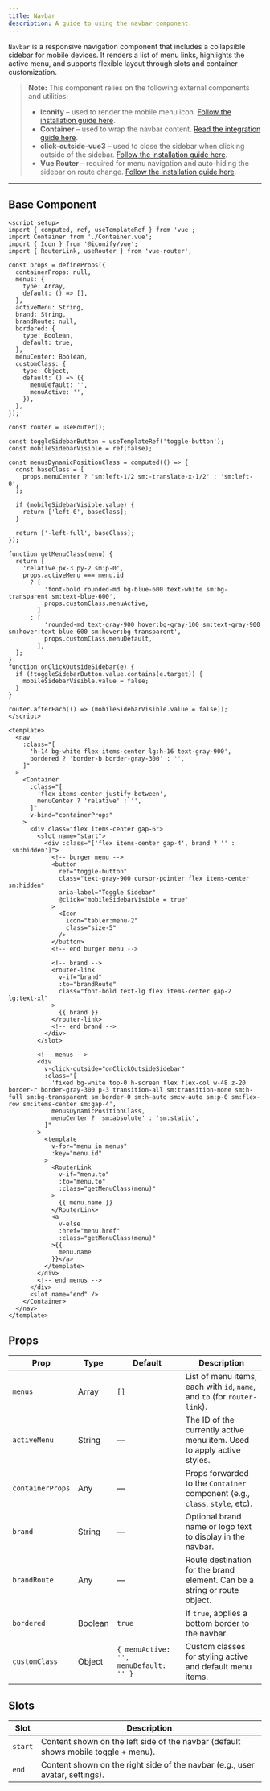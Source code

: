 ```yaml
---
title: Navbar
description: A guide to using the navbar component.
---
```


`Navbar` is a responsive navigation component that includes a collapsible sidebar for mobile devices. It renders a list of menu links, highlights the active menu, and supports flexible layout through slots and container customization.

> **Note:** This component relies on the following external components and utilities:
> * **Iconify** – used to render the mobile menu icon. [Follow the installation guide here](https://iconify.design/docs/icon-components/vue/).
> * **Container** – used to wrap the navbar content. [Read the integration guide here](/components/container).
> * **click-outside-vue3** – used to close the sidebar when clicking outside of the sidebar. [Follow the installation guide here](https://www.npmjs.com/package/click-outside-vue3).
> * **Vue Router** – required for menu navigation and auto-hiding the sidebar on route change. [Follow the installation guide here](https://router.vuejs.org/installation.html).

---

## Base Component

```vue
<script setup>
import { computed, ref, useTemplateRef } from 'vue';
import Container from './Container.vue';
import { Icon } from '@iconify/vue';
import { RouterLink, useRouter } from 'vue-router';

const props = defineProps({
  containerProps: null,
  menus: {
    type: Array,
    default: () => [],
  },
  activeMenu: String,
  brand: String,
  brandRoute: null,
  bordered: {
    type: Boolean,
    default: true,
  },
  menuCenter: Boolean,
  customClass: {
    type: Object,
    default: () => ({
      menuDefault: '',
      menuActive: '',
    }),
  },
});

const router = useRouter();

const toggleSidebarButton = useTemplateRef('toggle-button');
const mobileSidebarVisible = ref(false);

const menusDynamicPositionClass = computed(() => {
  const baseClass = [
    props.menuCenter ? 'sm:left-1/2 sm:-translate-x-1/2' : 'sm:left-0',
  ];

  if (mobileSidebarVisible.value) {
    return ['left-0', baseClass];
  }

  return ['-left-full', baseClass];
});

function getMenuClass(menu) {
  return [
    'relative px-3 py-2 sm:p-0',
    props.activeMenu === menu.id
      ? [
          'font-bold rounded-md bg-blue-600 text-white sm:bg-transparent sm:text-blue-600',
          props.customClass.menuActive,
        ]
      : [
          'rounded-md text-gray-900 hover:bg-gray-100 sm:text-gray-900 sm:hover:text-blue-600 sm:hover:bg-transparent',
          props.customClass.menuDefault,
        ],
  ];
}
function onClickOutsideSidebar(e) {
  if (!toggleSidebarButton.value.contains(e.target)) {
    mobileSidebarVisible.value = false;
  }
}

router.afterEach(() => (mobileSidebarVisible.value = false));
</script>

<template>
  <nav
    :class="[
      'h-14 bg-white flex items-center lg:h-16 text-gray-900',
      bordered ? 'border-b border-gray-300' : '',
    ]"
  >
    <Container
      :class="[
        'flex items-center justify-between',
        menuCenter ? 'relative' : '',
      ]"
      v-bind="containerProps"
    >
      <div class="flex items-center gap-6">
        <slot name="start">
          <div :class="['flex items-center gap-4', brand ? '' : 'sm:hidden']">
            <!-- burger menu -->
            <button
              ref="toggle-button"
              class="text-gray-900 cursor-pointer flex items-center sm:hidden"
              aria-label="Toggle Sidebar"
              @click="mobileSidebarVisible = true"
            >
              <Icon
                icon="tabler:menu-2"
                class="size-5"
              />
            </button>
            <!-- end burger menu -->

            <!-- brand -->
            <router-link
              v-if="brand"
              :to="brandRoute"
              class="font-bold text-lg flex items-center gap-2 lg:text-xl"
            >
              {{ brand }}
            </router-link>
            <!-- end brand -->
          </div>
        </slot>

        <!-- menus -->
        <div
          v-click-outside="onClickOutsideSidebar"
          :class="[
            'fixed bg-white top-0 h-screen flex flex-col w-48 z-20 border-r border-gray-300 p-3 transition-all sm:transition-none sm:h-full sm:bg-transparent sm:border-0 sm:h-auto sm:w-auto sm:p-0 sm:flex-row sm:items-center sm:gap-4',
            menusDynamicPositionClass,
            menuCenter ? 'sm:absolute' : 'sm:static',
          ]"
        >
          <template
            v-for="menu in menus"
            :key="menu.id"
          >
            <RouterLink
              v-if="menu.to"
              :to="menu.to"
              :class="getMenuClass(menu)"
            >
              {{ menu.name }}
            </RouterLink>
            <a
              v-else
              :href="menu.href"
              :class="getMenuClass(menu)"
            >{{
              menu.name
            }}</a>
          </template>
        </div>
        <!-- end menus -->
      </div>
      <slot name="end" />
    </Container>
  </nav>
</template>
```

## Props

| Prop             | Type    | Default                               | Description                                                                 |
| ---------------- | ------- | ------------------------------------- | --------------------------------------------------------------------------- |
| `menus`          | Array   | `[]`                                  | List of menu items, each with `id`, `name`, and `to` (for `router-link`).   |
| `activeMenu`     | String  | —                                     | The ID of the currently active menu item. Used to apply active styles.      |
| `containerProps` | Any     | —                                     | Props forwarded to the `Container` component (e.g., `class`, `style`, etc). |
| `brand`          | String  | —                                     | Optional brand name or logo text to display in the navbar.                  |
| `brandRoute`     | Any     | —                                     | Route destination for the brand element. Can be a string or route object.   |
| `bordered`       | Boolean | `true`                                | If `true`, applies a bottom border to the navbar.                           |
| `customClass`    | Object  | `{ menuActive: '', menuDefault: '' }` | Custom classes for styling active and default menu items.                   |

## Slots

| Slot | Description                                                                        |
| --------- | ---------------------------------------------------------------------------------- |
| `start`   | Content shown on the left side of the navbar (default shows mobile toggle + menu). |
| `end`     | Content shown on the right side of the navbar (e.g., user avatar, settings).       |